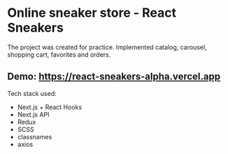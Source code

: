 # Online sneaker store - React Sneakers

The project was created for practice. Implemented catalog, carousel, shopping cart, favorites and orders.

## Demo: https://react-sneakers-alpha.vercel.app

Tech stack used:
- Next.js + React Hooks
- Next.js API
- Redux
- SCSS
- classnames
- axios
